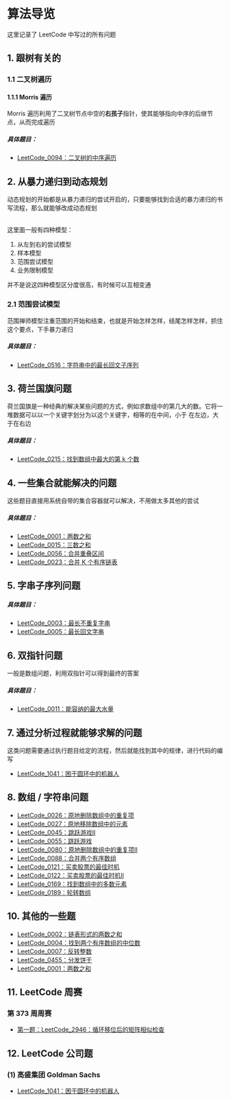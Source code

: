 # 算法导览

这里记录了 LeetCode 中写过的所有问题

## 1. 跟树有关的
### 1.1 二叉树遍历
#### 1.1.1 Morris 遍历

Morris 遍历利用了二叉树节点中空的**右孩子**指针，使其能够指向中序的后继节点，从而完成遍历

##### 具体题目：

-  [LeetCode_0094：二叉树的中序遍历](https://github.com/GinWithoutA/LeetCode/blob/main/src/main/java/org/ginwithouta/leetcode/Problem_0094_BinaryTreeInorderTraversal.java)

## 2. 从暴力递归到动态规划

动态规划的开始都是从暴力递归的尝试开启的，只要能够找到合适的暴力递归的书写流程，那么就能够改成动态规划<br>

<br>这里面一般有四种模型：

1. 从左到右的尝试模型
2. 样本模型
3. 范围尝试模型
4. 业务限制模型

并不是说这四种模型区分度很高，有时候可以互相变通

### 2.1 范围尝试模型
范围禅师模型注重范围的开始和结束，也就是开始怎样怎样，结尾怎样怎样，抓住这个要点，下手暴力递归
##### 具体题目：

- [LeetCode_0516：字符串中的最长回文子序列](https://github.com/GinWithoutA/LeetCode/blob/main/src/main/java/org/ginwithouta/leetcode/Probelm_0516_LongestPalindromicSubsequence.java)

## 3. 荷兰国旗问题

荷兰国旗是一种经典的解决某些问题的方式，例如求数组中的第几大的数。它将一堆数据可以以一个关键字划分为以这个关键字，相等的在中间，小于
在左边，大于在右边

##### 具体题目：

- [LeetCode_0215：找到数组中最大的第 k 个数](https://github.com/GinWithoutA/LeetCode/blob/main/src/main/java/org/ginwithouta/leetcode/Problem_0215_KthLargestElementInAnArray.java)

## 4. 一些集合就能解决的问题

这些题目直接用系统自带的集合容器就可以解决，不用做太多其他的尝试

##### 具体题目：

- [LeetCode_0001：两数之和](https://github.com/GinWithoutA/LeetCode/blob/main/src/main/java/org/ginwithouta/leetcode/Problem_0001_TwoSum.java)
- [LeetCode_0015：三数之和](https://github.com/GinWithoutA/LeetCode/blob/main/src/main/java/org/ginwithouta/leetcode/Problem_0015_3Sum.java)
- [LeetCode_0056：合并重叠区间](https://github.com/GinWithoutA/LeetCode/blob/main/src/main/java/org/ginwithouta/leetcode/Problem_0056_MergeIntervals.java)
- [LeetCode_0023：合并 K 个有序链表](https://github.com/GinWithoutA/LeetCode/blob/main/src/main/java/org/ginwithouta/leetcode/Problem_0023_MergeKSortedList.java)

## 5. 字串子序列问题

##### 具体题目：

- [LeetCode_0003：最长不重复字串](https://github.com/GinWithoutA/LeetCode/blob/main/src/main/java/org/ginwithouta/leetcode/Problem_0003_LongestSubstringWithoutRepeatingCharacters.java)
- [LeetCode_0005：最长回文字串](https://github.com/GinWithoutA/LeetCode/blob/main/src/main/java/org/ginwithouta/leetcode/Problem_0005_LongestPalindromicSubstring.java)

## 6. 双指针问题

一般是数组问题，利用双指针可以得到最终的答案

##### 具体题目：

- [LeetCode_0011：能容纳的最大水量](https://github.com/GinWithoutA/LeetCode/blob/main/src/main/java/org/ginwithouta/leetcode/Problem_0011_ContainerWithMostWater.java)

## 7. 通过分析过程就能够求解的问题

这类问题需要通过执行题目给定的流程，然后就能找到其中的规律，进行代码的编写

- [LeetCode_1041：困于圆环中的机器人](https://github.com/GinWithoutA/LeetCode/blob/main/src/main/java/org/ginwithouta/leetcode/Problem_1041_RobotBoundedInCircle.java)

## 8. 数组 / 字符串问题

- [LeetCode_0026：原地删除数组中的重复项](https://github.com/GinWithoutA/LeetCode/blob/main/src/main/java/org/ginwithouta/leetcode/Problem_0026_RemoveDuplicatesFromSortedArray.java)
- [LeetCode_0027：原地移除数组中的元素](https://github.com/GinWithoutA/LeetCode/blob/main/src/main/java/org/ginwithouta/leetcode/Problem_0027_RemoveElement.java)
- [LeetCode_0045：跳跃游戏Ⅱ](https://github.com/GinWithoutA/LeetCode/blob/main/src/main/java/org/ginwithouta/leetcode/Problem_0045_JumpGameII.java)
- [LeetCode_0055：跳跃游戏](https://github.com/GinWithoutA/LeetCode/blob/main/src/main/java/org/ginwithouta/leetcode/Problem_0055_JumpGame.java)
- [LeetCode_0080：原地删除数组中的重复项Ⅱ](https://github.com/GinWithoutA/LeetCode/blob/main/src/main/java/org/ginwithouta/leetcode/Problem_0080_RemoveDuplicatesFromSortedArrayII.java)
- [LeetCode_0088：合并两个有序数组](https://github.com/GinWithoutA/LeetCode/blob/main/src/main/java/org/ginwithouta/leetcode/Problem_0088_MergeSortedArray.java)
- [LeetCode_0121：买卖股票的最佳时机](https://github.com/GinWithoutA/LeetCode/blob/main/src/main/java/org/ginwithouta/leetcode/Problem_0121_BestTimeToBuyAndSellStock.java)
- [LeetCode_0122：买卖股票的最佳时机Ⅱ](https://github.com/GinWithoutA/LeetCode/blob/main/src/main/java/org/ginwithouta/leetcode/Problem_0122_BestTimeToBuyAndSellStockII.java)
- [LeetCode_0169：找到数组中的多数元素](https://github.com/GinWithoutA/LeetCode/blob/main/src/main/java/org/ginwithouta/leetcode/Problem_0169_MajorityElement.java)
- [LeetCode_0189：轮转数组](https://github.com/GinWithoutA/LeetCode/blob/main/src/main/java/org/ginwithouta/leetcode/Problem_0189_RotateArray.java)

## 10. 其他的一些题

- [LeetCode_0002：链表形式的两数之和](https://github.com/GinWithoutA/LeetCode/blob/main/src/main/java/org/ginwithouta/leetcode/Problem_0002_AddTwoNumbers.java)
- [LeetCode_0004：找到两个有序数组的中位数](https://github.com/GinWithoutA/LeetCode/blob/main/src/main/java/org/ginwithouta/leetcode/Problem_0004_MedianOfTwoSortedArrays.java)
- [LeetCode_0007：反转整数](https://github.com/GinWithoutA/LeetCode/blob/main/src/main/java/org/ginwithouta/leetcode/Problem_0007_ReverseInteger.java)
- [LeetCode_0455：分发饼干](https://github.com/GinWithoutA/LeetCode/blob/main/src/main/java/org/ginwithouta/leetcode/Problem_0455_AssignCookies.java)
- [LeetCode_0001：两数之和](https://github.com/GinWithoutA/LeetCode/blob/main/src/main/java/org/ginwithouta/leetcode/Problem_0001_TwoSum.java)

## 11. LeetCode 周赛

### 第 373 周周赛

- [第一题：LeetCode_2946：循环移位后的矩阵相似检查](https://github.com/GinWithoutA/LeetCode/blob/main/src/main/java/org/ginwithouta/leetcode/Problem_2946_MatrixSimilarityAfterCyclicShifts.java)

## 12. LeetCode 公司题

### (1) 高盛集团 Goldman Sachs

- [LeetCode_1041：困于圆环中的机器人](https://github.com/GinWithoutA/LeetCode/blob/main/src/main/java/org/ginwithouta/leetcode/Problem_1041_RobotBoundedInCircle.java)